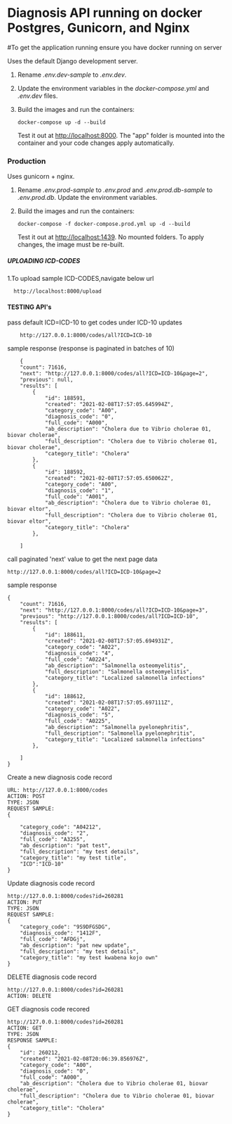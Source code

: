 # Diagnosis API running on docker Postgres, Gunicorn, and Nginx


#To get the application running ensure you have docker running on server

Uses the default Django development server.

1. Rename *.env.dev-sample* to *.env.dev*.
2. Update the environment variables in the *docker-compose.yml* and *.env.dev* files.
3. Build the images and run the containers:

    ```
    docker-compose up -d --build
    ```

    Test it out at [http://localhost:8000](http://localhost:8000). The "app" folder is mounted into the container and your code changes apply automatically.

### Production

Uses gunicorn + nginx.

1. Rename *.env.prod-sample* to *.env.prod* and *.env.prod.db-sample* to *.env.prod.db*. Update the environment variables.
2. Build the images and run the containers:

    ```
    docker-compose -f docker-compose.prod.yml up -d --build
    ```

    Test it out at [http://localhost:1439](http://localhost:1439). No mounted folders. To apply changes, the image must be re-built.
    
#####  UPLOADING ICD-CODES  
 1.To upload sample ICD-CODES,navigate below url
  ```
    http://localhost:8000/upload
```

#### TESTING API's
pass default ICD=ICD-10 to get codes under ICD-10 updates
```
    http://127.0.0.1:8000/codes/all?ICD=ICD-10
```
sample response (response is paginated in batches of 10)
```
    {
    "count": 71616,
    "next": "http://127.0.0.1:8000/codes/all?ICD=ICD-10&page=2",
    "previous": null,
    "results": [
        {
            "id": 188591,
            "created": "2021-02-08T17:57:05.645994Z",
            "category_code": "A00",
            "diagnosis_code": "0",
            "full_code": "A000",
            "ab_description": "Cholera due to Vibrio cholerae 01, biovar cholerae",
            "full_description": "Cholera due to Vibrio cholerae 01, biovar cholerae",
            "category_title": "Cholera"
        },
        {
            "id": 188592,
            "created": "2021-02-08T17:57:05.650062Z",
            "category_code": "A00",
            "diagnosis_code": "1",
            "full_code": "A001",
            "ab_description": "Cholera due to Vibrio cholerae 01, biovar eltor",
            "full_description": "Cholera due to Vibrio cholerae 01, biovar eltor",
            "category_title": "Cholera"
        },
       
    ]
```
call paginated 'next' value to get the next page data

```
http://127.0.0.1:8000/codes/all?ICD=ICD-10&page=2
```
sample response

```
{
    "count": 71616,
    "next": "http://127.0.0.1:8000/codes/all?ICD=ICD-10&page=3",
    "previous": "http://127.0.0.1:8000/codes/all?ICD=ICD-10",
    "results": [
        {
            "id": 188611,
            "created": "2021-02-08T17:57:05.694931Z",
            "category_code": "A022",
            "diagnosis_code": "4",
            "full_code": "A0224",
            "ab_description": "Salmonella osteomyelitis",
            "full_description": "Salmonella osteomyelitis",
            "category_title": "Localized salmonella infections"
        },
        {
            "id": 188612,
            "created": "2021-02-08T17:57:05.697111Z",
            "category_code": "A022",
            "diagnosis_code": "5",
            "full_code": "A0225",
            "ab_description": "Salmonella pyelonephritis",
            "full_description": "Salmonella pyelonephritis",
            "category_title": "Localized salmonella infections"
        },
      
    ]
}
```
Create a new diagnosis code record

```
URL: http://127.0.0.1:8000/codes
ACTION: POST
TYPE: JSON
REQUEST SAMPLE: 
{

    "category_code": "A04212",
    "diagnosis_code": "2",
    "full_code": "A3255",
    "ab_description": "pat test",
    "full_description": "my test details",
    "category_title": "my test title",
    "ICD":"ICD-10"
}

```
Update diagnosis code record

```
http://127.0.0.1:8000/codes?id=260281
ACTION: PUT
TYPE: JSON
REQUEST SAMPLE: 
{
    "category_code": "9S9DFGSDG",
    "diagnosis_code": "1412F",
    "full_code": "AFDGj",
    "ab_description": "pat new update",
    "full_description": "my test details",
    "category_title": "my test kwabena kojo own"
}

```
DELETE diagnosis code record
```
http://127.0.0.1:8000/codes?id=260281
ACTION: DELETE
```

GET diagnosis code recored

```
http://127.0.0.1:8000/codes?id=260281
ACTION: GET
TYPE: JSON
RESPONSE SAMPLE: 
{
    "id": 260212,
    "created": "2021-02-08T20:06:39.856976Z",
    "category_code": "A00",
    "diagnosis_code": "0",
    "full_code": "A000",
    "ab_description": "Cholera due to Vibrio cholerae 01, biovar cholerae",
    "full_description": "Cholera due to Vibrio cholerae 01, biovar cholerae",
    "category_title": "Cholera"
}

```

